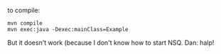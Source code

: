 to compile:

```
mvn compile
mvn exec:java -Dexec:mainClass=Example
```

But it doesn't work (because I don't know how to start NSQ. Dan: halp!
